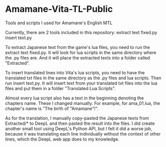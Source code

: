 # Amamane-Vita-TL-Public
Tools and scripts I used for Amamane's English MTL

Currently, there are 2 tools included in this repository:
extract text fixed.py
insert text.py

To extract Japanese text from the game's lua files, you need to run the extract text fixed.py. It will look for lua scripts in the same directory where the .py files are. And it will place the extracted texts into a folder called "Extracted".

To insert translated lines into Vita's lua scripts, you need to have the translated txt files in the same directory as the .py files and lua scripts. Then run insert text.py. It will insert text from your translated txt files into the lua files and put them in a folder "Translated Lua Scripts".

Almost every lua script also has a text in the beginning denoting the chapters name. These I changed manually.
For example, for ama_01.lua, the chapter's name is "The birth of "Amamane"!".


As for the translation, I manually copy-pasted the Japanese texts from Extracted/* to DeepL and then pasted the result into the files. I did create another small tool using DeepL's Python API, but I felt it did a worse job, because it was translating each line individually without the context of other lines, which the DeepL web app does to my knowledge.
